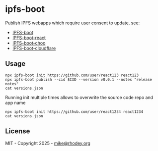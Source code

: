 # ipfs-boot
Publish IPFS webapps which require user consent to update, see:
+ [IPFS-boot](https://github.com/rhodey/IPFS-boot)
+ [IPFS-boot-react](https://github.com/rhodey/IPFS-boot-react)
+ [IPFS-boot-choo](https://github.com/rhodey/IPFS-boot-choo)
+ [IPFS-boot-cloudflare](https://github.com/rhodey/IPFS-boot-cloudflare)

## Usage
```
npx ipfs-boot init https://github.com/user/react123 react123
npx ipfs-boot publish --cid $CID --version v0.0.1 --notes "release notes"
cat versions.json
```

Running init multiple times allows to overwrite the source code repo and app name
```
npx ipfs-boot init https://github.com/user/react1234 react1234
cat versions.json
```

## License
MIT - Copyright 2025 - mike@rhodey.org

